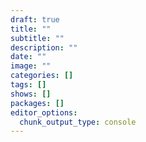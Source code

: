 ```yaml
---
draft: true
title: ""
subtitle: ""
description: ""
date: ""
image: ""
categories: []
tags: []
shows: []
packages: []
editor_options:
  chunk_output_type: console
---
```

